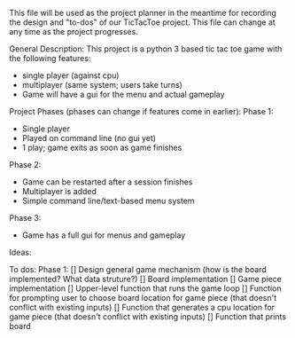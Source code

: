 This file will be used as the project planner in the meantime for recording the design and "to-dos" of our TicTacToe project.
This file can change at any time as the project progresses.

General Description:
This project is a python 3 based tic tac toe game with the following features:
* single player (against cpu)
* multiplayer (same system; users take turns)
* Game will have a gui for the menu and actual gameplay

Project Phases (phases can change if features come in earlier):
Phase 1:
* Single player
* Played on command line (no gui yet)
* 1 play; game exits as soon as game finishes

Phase 2:
* Game can be restarted after a session finishes
* Multiplayer is added
* Simple command line/text-based menu system

Phase 3:
* Game has a full gui for menus and gameplay

Ideas:

To dos:
Phase 1:
[] Design general game mechanism (how is the board implemented? What data struture?)
[] Board implementation
[] Game piece implementation
[] Upper-level function that runs the game loop
[] Function for prompting user to choose board location for game piece (that doesn't conflict with existing inputs)
[] Function that generates a cpu location for game piece (that doesn't conflict with existing inputs)
[] Function that prints board
